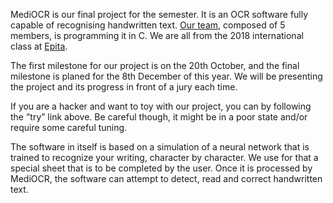 MediOCR is our final project for the semester. It is an OCR software fully capable of recognising handwritten text. [Our team](/about), composed of 5 members, is programming it in C. We are all from the 2018 international class at [Epita](http://www.epita.fr/).

The first milestone for our project is on the 20th October, and the final milestone is planed for the 8th December of this year. We will be presenting the project and its progress in front of a jury each time.

If you are a hacker and want to toy with our project, you can by following the ”try” link above. Be careful though, it might be in a poor state and/or require some careful tuning.

The software in itself is based on a simulation of a neural network that is trained to recognize your writing, character by character. We use for that a special sheet that is to be completed by the user. Once it is processed by MediOCR, the software can attempt to detect, read and correct handwritten text.